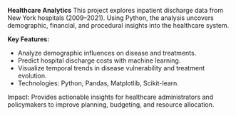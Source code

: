 **Healthcare Analytics**
This project explores inpatient discharge data from New York hospitals (2009–2021). Using Python, the analysis uncovers demographic, financial, and procedural insights into the healthcare system.

**Key Features:**
- Analyze demographic influences on disease and treatments.
- Predict hospital discharge costs with machine learning.
- Visualize temporal trends in disease vulnerability and treatment evolution.
- Technologies: Python, Pandas, Matplotlib, Scikit-learn.

Impact: Provides actionable insights for healthcare administrators and policymakers to improve planning, budgeting, and resource allocation.
